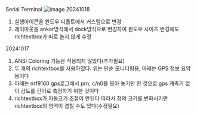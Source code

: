 Serial Terminal
![image](https://github.com/user-attachments/assets/1ecd85a8-0c56-4d62-92e0-cefb1827400b)
20241018
1. 실행아이콘을 윈도우 디폴트에서 커스텀으로 변경
2. 레이아웃을 ankor방식에서 dock방식으로 변경하여 윈도우 사이즈 변경해도 richtextbox가 따로 놀지 않게 수정
   
20241017
1. ANSI Coloring 기능은 적용되지 않았다(추가필요)
2. 두 개의 richtextbox를 사용하였다. 위는 단순 모니터링용, 아래는 GPS 정보 요약용이다
3. 아래는 nrf9160 gps로그에서 prn, c/n0를 모아 놓기만 한 것으로 gps 계측기 없이 감도를 간이로 측정하기 위한 것이다
4. richtextbox가 자동크기 조절이 안된다 따라서 창의 크기를 변화시키면 richtextbox의 영역이 겹칠 수도 있다(수정필요)


